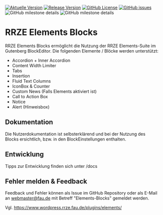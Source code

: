 [![Aktuelle Version](https://img.shields.io/github/package-json/v/rrze-webteam/rrze-elements-blocks/main?label=Version)](https://github.com/RRZE-Webteam/rrze-elements-blocks) [![Release Version](https://img.shields.io/github/v/release/rrze-webteam/rrze-elements-blocks?label=Release+Version)](https://github.com/rrze-webteam/rrze-elements-blocks/releases/) [![GitHub License](https://img.shields.io/github/license/rrze-webteam/rrze-elements-blocks)](https://github.com/RRZE-Webteam/rrze-elements-blocks) [![GitHub issues](https://img.shields.io/github/issues/RRZE-Webteam/rrze-elements-blocks)](https://github.com/RRZE-Webteam/rrze-elements-blocks/issues)
![GitHub milestone details](https://img.shields.io/github/milestones/progress-percent/RRZE-Webteam/RRZE-Elements-blocks/12)
![GitHub milestone details](https://img.shields.io/github/milestones/progress-percent/RRZE-Webteam/RRZE-Elements-blocks/13)

# RRZE Elements Blocks
RRZE Elements Blocks ermöglicht die Nutzung der RRZE Elements-Suite im Gutenberg BlockEditor. Die folgenden Elemente / Blöcke werden unterstützt:

- Accordion + Inner Accordion
- Content Width Limiter
- Tabs
- Insertion
- Fluid Text Columns
- IconBox & Counter
- Custom News (Falls Elements aktiviert ist)
- Call to Action Box
- Notice
- Alert (Hinweisbox)

## Dokumentation
Die Nutzerdokumentation ist selbsterklärend und bei der Nutzung des Blocks ersichtlich, bzw. in den BlockEinstellungen enthalten.

## Entwicklung
Tipps zur Entwicklung finden sich unter /docs

## Fehler melden & Feedback
Feedback und Fehler können als Issue im GitHub Repository oder als E-Mail an webmaster@fau.de mit Betreff "Elements-Blocks" gemeldet werden.

Vgl. https://www.wordpress.rrze.fau.de/plugins/elements/